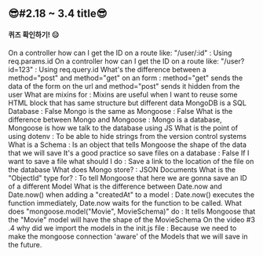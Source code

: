 ## 😎#2.18 ~ 3.4 title😎


#### 퀴즈 확인하기! 😑
On a controller how can I get the ID on a route like: "/user/:id" : Using req.params.id
On a controller how can I get the ID on a route like: "/user?id=123" : Using req.query.id
What's the difference between a method="post" and method="get" on an form : method="get" sends the data of the form on the url and method="post" sends it hidden from the user
What are mixins for : Mixins are useful when I want to reuse some HTML block that has same structure but different data
MongoDB is a SQL Database : False
Mongo is the same as Mongoose : False
What is the difference between Mongo and Mongoose : Mongo is a database, Mongoose is how we talk to the database using JS
What is the point of using dotenv : To be able to hide strings from the version control systems
What is a Schema : Is an object that tells Mongoose the shape of the data that we will save
It's a good practice so save files on a database : False
If I want to save a file what should I do : Save a link to the location of the file on the database
What does Mongo store? : JSON Documents
What is the "ObjectId" type for? : To tell Mongoose that here we are gonna save an ID of a different Model
What is the difference between Date.now and Date.now() when adding a "createdAt" to a model : Date.now() executes the function immediately, Date.now waits for the function to be called.
What does "mongoose.model("Movie", MovieSchema)" do : It tells Mongoose that the "Movie" model will have the shape of the MovieSchema
On the video #3 .4 why did we import the models in the init.js file : Because we need to make the mongoose connection 'aware' of the Models that we will save in the future.